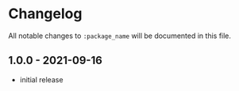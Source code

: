 # Changelog

All notable changes to `:package_name` will be documented in this file.

## 1.0.0 - 2021-09-16

- initial release
